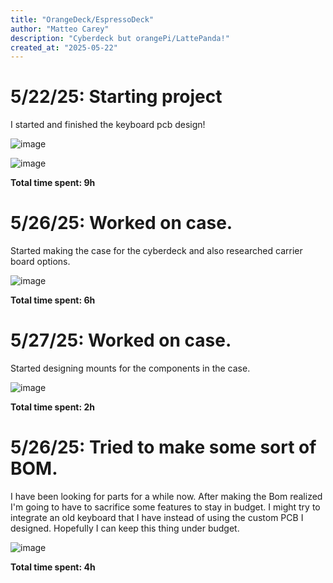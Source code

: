 ```yaml
---
title: "OrangeDeck/EspressoDeck"
author: "Matteo Carey"
description: "Cyberdeck but orangePi/LattePanda!"
created_at: "2025-05-22"
---
```

# 5/22/25: Starting project

I started and finished the keyboard pcb design!

![image](https://github.com/user-attachments/assets/ca050977-2dcd-4c3c-9384-fce0863756ad)

![image](https://github.com/user-attachments/assets/7037831e-d955-4b57-9467-cff610d02068)

**Total time spent: 9h**
# 5/26/25: Worked on case.

Started making the case for the cyberdeck and also researched carrier board options. 

![image](https://github.com/user-attachments/assets/0118296d-601b-4731-a93b-0705ee914bb0)


**Total time spent: 6h**

# 5/27/25: Worked on case.

Started designing mounts for the components in the case. 


![image](https://github.com/user-attachments/assets/702ac819-5953-4837-ad2f-d01a41468133)

**Total time spent: 2h**
# 5/26/25: Tried to make some sort of BOM.

I have been looking for parts for a while now. After making the Bom realized I'm going to have to sacrifice some features to stay in budget. I might try to integrate an old keyboard that I have instead of using the custom PCB I designed. Hopefully I can keep this thing under budget. 

![image](https://github.com/user-attachments/assets/8ddf55c4-ea43-4124-a400-6380d8967145)


**Total time spent: 4h**
